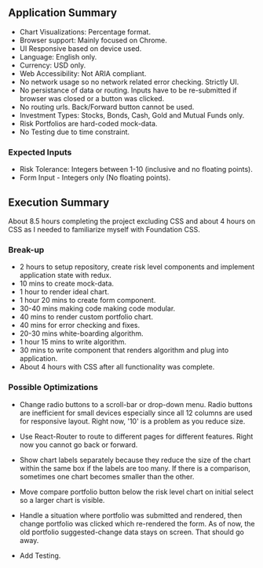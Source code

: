 ## Application Summary

- Chart Visualizations: Percentage format.
- Browser support: Mainly focused on Chrome.
- UI Responsive based on device used.
- Language: English only.
- Currency: USD only.
- Web Accessibility: Not ARIA compliant.
- No network usage so no network related error checking. Strictly UI.
- No persistance of data or routing. Inputs have to be re-submitted if browser was closed or a button was clicked.
- No routing urls. Back/Forward button cannot be used. 
- Investment Types: Stocks, Bonds, Cash, Gold and Mutual Funds only.
- Risk Portfolios are hard-coded mock-data.
-  No Testing due to time constraint.

### Expected Inputs

- Risk Tolerance: Integers between 1-10 (inclusive and no floating points). 
- Form Input - Integers only (No floating points).


##  Execution Summary
About 8.5 hours completing the project excluding CSS and about 4 hours on CSS as I needed to familiarize myself with Foundation CSS.

### Break-up
- 2 hours to setup repository, create risk level components and implement application state with redux.
- 10 mins to create mock-data.
- 1 hour to render ideal chart.
- 1 hour 20 mins to create form component.
- 30-40 mins making code making code modular.
- 40 mins to render custom portfolio chart.
- 40 mins for error checking and fixes.
- 20-30 mins white-boarding algorithm.
- 1 hour 15 mins to write algorithm.
- 30 mins to write component that renders algorithm and plug into application.
- About 4 hours with CSS after all functionality was complete.

### Possible Optimizations

- Change radio buttons to a scroll-bar or drop-down menu. Radio buttons are inefficient for small devices especially since all 12 columns are used for responsive layout. Right now, '10' is a problem as you reduce size.

- Use React-Router to route to different pages for different features. Right now you cannot go back or forward.

- Show chart labels separately because they reduce the size of the chart within the same box if the labels are too many. If there is a comparison, sometimes one chart becomes smaller than the other.

- Move compare portfolio button below the risk level chart on initial select so a larger chart is visible.

- Handle a situation where portfolio was submitted and rendered, then change portfolio was clicked which re-rendered the form. As of now, the old portfolio suggested-change data stays on screen. That should go away.

- Add Testing.

